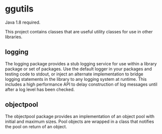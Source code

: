 # ggutils

Java 1.8 required.

This project contains classes that are useful utility classes for use in
other libraries. 

## logging

The logging package provides a stub logging service for use within a library 
package or set of packages.  Use the default logger in your packages and testing
code to stdout, or inject an alternate implementation to bridge logging statements
in the library to any logging system at runtime.  This includes a high performance 
API to delay construction of log messages until after a log level has been checked.

## objectpool

The objectpool package provides an implementation of an object pool with initial 
and maximum sizes.  Pool objects are wrapped in a class that notifies the pool 
on return of an object.
